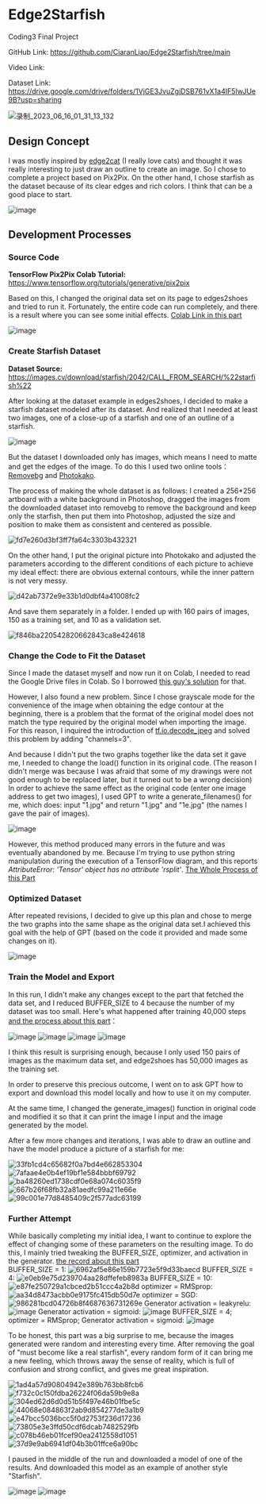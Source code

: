 # Edge2Starfish 
Coding3 Final Project

GitHub Link: https://github.com/CiaranLiao/Edge2Starfish/tree/main

Video Link:

Dataset Link: https://drive.google.com/drive/folders/1VjGE3JvuZgjDSB761vX1a4IF5IwJUe9B?usp=sharing

![录制_2023_06_16_01_31_13_132](https://github.com/CiaranLiao/Edge2Starfish/assets/53254700/69321e29-11b9-4c90-80d9-6186673efd74)



## Design Concept
I was mostly inspired by <a href="https://affinelayer.com/pixsrv/">edge2cat</a> (I really love cats) and thought it was really interesting to just draw an outline to create an image. So I chose to complete a project based on Pix2Pix. On the other hand, I chose starfish as the dataset because of its clear edges and rich colors. I think that can be a good place to start.

![image](https://github.com/CiaranLiao/Edge2Starfish/assets/53254700/3a5448ac-36c2-4670-a55c-d3d0683e50a7)


## Development Processes

### Source Code 
<b>TensorFlow Pix2Pix Colab Tutorial:</b> https://www.tensorflow.org/tutorials/generative/pix2pix 

Based on this, I changed the original data set on its page to edges2shoes and tried to run it. Fortunately, the entire code can run completely, and there is a result where you can see some initial effects. <a href="https://colab.research.google.com/drive/1eLjt6m9METNeEWnxjD2yZJuRZhdEb-0S#scrollTo=wozqyTh2wmCu"> Colab Link in this part </a>

![image](https://github.com/CiaranLiao/Edge2Starfish/assets/53254700/1ab40a4d-2ec3-4aa6-8728-997dd29ba63c)


### Create Starfish Dataset
<b>Dataset Source:</b> https://images.cv/download/starfish/2042/CALL_FROM_SEARCH/%22starfish%22
   
After looking at the dataset example in edges2shoes, I decided to make a starfish dataset modeled after its dataset. And realized that I needed at least two images, one of a close-up of a starfish and one of an outline of a starfish. 

![image](https://github.com/CiaranLiao/Edge2Starfish/assets/53254700/d6d5e6e9-8d60-4ba7-baca-ff6159f4dfea)

But the dataset I downloaded only has images, which means I need to matte and get the edges of the image. To do this I used two online tools：<a href="https://www.remove.bg/">Removebg</a> and <a href="https://www.photo-kako.com/en/edge/">Photokako</a>.  

The process of making the whole dataset is as follows: I created a 256*256 artboard with a white background in Photoshop, dragged the images from the downloaded dataset into removebg to remove the background and keep only the starfish, then put them into Photoshop, adjusted the size and position to make them as consistent and centered as possible.

![fd7e260d3bf3ff7fa64c3303b432321](https://github.com/CiaranLiao/Edge2Starfish/assets/53254700/4943a685-e3ea-482d-ba98-49539e3101f4)


On the other hand, I put the original picture into Photokako and adjusted the parameters according to the different conditions of each picture to achieve my ideal effect: there are obvious external contours, while the inner pattern is not very messy.

![d42ab7372e9e33b1d0dbf4a41008fc2](https://github.com/CiaranLiao/Edge2Starfish/assets/53254700/caf57397-e1bf-4490-9a40-f971778444af)

And save them separately in a folder. I ended up with 160 pairs of images, 150 as a training set, and 10 as a validation set.

![f846ba220542820662843ca8e424618](https://github.com/CiaranLiao/Edge2Starfish/assets/53254700/214ef410-556d-4325-9a37-3f5b741ca170)

### Change the Code to Fit the Dataset
Since I made the dataset myself and now run it on Colab, I needed to read the Google Drive files in Colab. So I borrowed <a href="https://stackoverflow.com/questions/48376580/how-to-read-data-in-google-colab-from-my-google-drive">this guy's solution</a> for that.

However, I also found a new problem. Since I chose grayscale mode for the convenience of the image when obtaining the edge contour at the beginning, there is a problem that the format of the original model does not match the type required by the original model when importing the image. For this reason, I inquired the introduction of <a href="https://www.tensorflow.org/api_docs/python/tf/io/decode_jpeg#args">tf.io.decode_jpeg</a> and solved this problem by adding "channels=3".

And because I didn't put the two graphs together like the data set it gave me, I needed to change the load() function in its original code. (The reason I didn't merge was because I was afraid that some of my drawings were not good enough to be replaced later, but it turned out to be a wrong decision) In order to achieve the same effect as the original code (enter one image address to get two images), I used GPT to write a generate_filenames() for me, which does: input "1.jpg" and return "1.jpg" and "1e.jpg" (the names I gave the pair of images).

![image](https://github.com/CiaranLiao/Edge2Starfish/assets/53254700/3f95c368-5a47-413a-a1f1-a4ae11a471dd)

However, this method produced many errors in the future and was eventually abandoned by me. Because I'm trying to use python string manipulation during the execution of a TensorFlow diagram, and this reports <i>AttributeError: 'Tensor' object has no attribute 'rsplit'</i>. <a href="https://colab.research.google.com/drive/1fGgDccyaVjzfdjEKsx9XFEMegVQgizEr#scrollTo=Z9ucMj2dL5aS">The Whole Process of this Part</a>

### Optimized Dataset
After repeated revisions, I decided to give up this plan and chose to merge the two graphs into the same shape as the original data set.I achieved this goal with the help of GPT (based on the code it provided and made some changes on it).

![image](https://github.com/CiaranLiao/Edge2Starfish/assets/53254700/e8e358ed-6ba4-4b99-a0de-f3f1d5a89816)


### Train the Model and Export
In this run, I didn't make any changes except to the part that fetched the data set, and I reduced BUFFER_SIZE to 4 because the number of my dataset was too small. Here's what happened after training 40,000 steps <a href="https://colab.research.google.com/drive/1sfp6xax3Y3VM4c7K4crBVvSsQGYgRapQ#scrollTo=ESagoGltwDtQ">and the process about this part</a>：

![image](https://github.com/CiaranLiao/Edge2Starfish/assets/53254700/31d62881-282b-49e2-a473-0326692ea713)
![image](https://github.com/CiaranLiao/Edge2Starfish/assets/53254700/2fceaaef-9dc4-4192-8ed9-1c194fa2ba5e)
![image](https://github.com/CiaranLiao/Edge2Starfish/assets/53254700/0dc456cb-3473-4791-9ac9-b9f9fcb0057c)
![image](https://github.com/CiaranLiao/Edge2Starfish/assets/53254700/b7366624-3b59-4472-8933-fbc38778247a)

I think this result is surprising enough, because I only used 150 pairs of images as the maximum data set, and edge2shoes has 50,000 images as the training set. 

In order to preserve this precious outcome, I went on to ask GPT how to export and download this model locally and how to use it on my computer. 

At the same time, I changed the generate_images() function in original code and modified it so that it can print the image I input and the image generated by the model.

After a few more changes and iterations, I was able to draw an outline and have the model produce a picture of a starfish for me:  

![33fb1cd4c65682f0a7bd4e662853304](https://github.com/CiaranLiao/Edge2Starfish/assets/53254700/5b0cc2cb-9eed-4099-bc47-6f7329483680)
![7afaae4e0b4ef19bf1e584bbbf69792](https://github.com/CiaranLiao/Edge2Starfish/assets/53254700/9de7c31f-d2f0-4243-9087-d33825ae63ea)
![ba48260ed1738cdf0e68a074c6035f9](https://github.com/CiaranLiao/Edge2Starfish/assets/53254700/fe461979-3697-44bc-b0dc-ae8615711f91)
![667b26f68fb32a81aedfc99a211e66e](https://github.com/CiaranLiao/Edge2Starfish/assets/53254700/8402d510-b42c-40d2-98b9-b6f24c3b189a)
![99c001e77d8485409c2f577adc63199](https://github.com/CiaranLiao/Edge2Starfish/assets/53254700/153b0283-e0c5-4755-9e11-ba0cb57bf84e)

### Further Attempt

While basically completing my initial idea, I want to continue to explore the effect of changing some of these parameters on the resulting image. To do this, I mainly tried tweaking the BUFFER_SIZE, optimizer, and activation in the generator. <a href="https://github.com/CiaranLiao/Edge2Starfish/tree/main/FurtherAttempt">the record about this part</a>  
BUFFER_SIZE = 1:
![6962af5e86e159b7723e5f9d33baecd](https://github.com/CiaranLiao/Edge2Starfish/assets/53254700/b99957ad-2ce1-4b21-a87d-3cf090193562)
BUFFER_SIZE = 4:
![e0eb9e75d239704aa28dffefeb8983a](https://github.com/CiaranLiao/Edge2Starfish/assets/53254700/fcfdd8a6-c811-4cd1-a404-f00c8206d852)
BUFFER_SIZE = 10:
![e87fe250729a1cbced2b51ccc4a2b8d](https://github.com/CiaranLiao/Edge2Starfish/assets/53254700/9d552dce-164d-4224-bb4d-a1d59c5c95b1)
optimizer = RMSprop:
![aa34d8473acbb0e9175fc415db50d7e](https://github.com/CiaranLiao/Edge2Starfish/assets/53254700/cb1a343c-f03d-447e-9824-c4a2734fb155)
optimizer = SGD:
![986281bcd04726b8f4687636731269e](https://github.com/CiaranLiao/Edge2Starfish/assets/53254700/a305537a-47c6-4a1c-a4dd-a67b833f5b6f)
Generator activation = leakyrelu:
![image](https://github.com/CiaranLiao/Edge2Starfish/assets/53254700/c2b72d28-5d9b-4449-af3f-2585b65393d5)
Generator activation = sigmoid:
![image](https://github.com/CiaranLiao/Edge2Starfish/assets/53254700/e29d6300-5d98-400b-9406-fddceac6cb87)
BUFFER_SIZE = 4; optimizer = RMSprop; Generator activation = sigmoid:
![image](https://github.com/CiaranLiao/Edge2Starfish/assets/53254700/94e4a787-f851-4b25-ad3e-46a13bd2dbb6)

To be honest, this part was a big surprise to me, because the images generated were random and interesting every time. After removing the goal of "must become like a real starfish", every random form of it can bring me a new feeling, which throws away the sense of reality, which is full of confusion and strong conflict, and gives me great inspiration. 

![1ad4a57d90804942e389b763bb8fcb6](https://github.com/CiaranLiao/Edge2Starfish/assets/53254700/55588d4b-02a7-4a18-a605-cecb53eb7768)
![f732c0c150fdba26224f06da59b9e8a](https://github.com/CiaranLiao/Edge2Starfish/assets/53254700/bdd2ad66-e765-42e7-903f-9d95a961c6e2)
![304ed62d6d0d51b5f497e46b01fbe5c](https://github.com/CiaranLiao/Edge2Starfish/assets/53254700/1c656492-8134-41d6-bed0-0c5f04fd4131)
![44068e084863f2ab9d854277de3a1b9](https://github.com/CiaranLiao/Edge2Starfish/assets/53254700/40b72b38-e43a-499c-b24b-ad433c2f22b0)
![e47bcc5036bcc5f0d2753f236d17236](https://github.com/CiaranLiao/Edge2Starfish/assets/53254700/476da413-baec-4169-a8aa-0c980dc711f0)
![73805e3e3ffd50cdf6dcab7482529fb](https://github.com/CiaranLiao/Edge2Starfish/assets/53254700/dffce1de-4bf0-42ef-96f1-b51a5351161c)
![c078b46eb01fcef90ea2412558d1051](https://github.com/CiaranLiao/Edge2Starfish/assets/53254700/f223da61-7186-4470-9da0-58f27a81f3c7)
![37d9e9ab6941df04b3b01ffce6a90bc](https://github.com/CiaranLiao/Edge2Starfish/assets/53254700/3df3c8d3-e40c-4ccc-b1bf-6098fceb49e2)

I paused in the middle of the run and downloaded a model of one of the results. And downloaded this model as an example of another style "Starfish".

![image](https://github.com/CiaranLiao/Edge2Starfish/assets/53254700/07ebabcc-756d-4701-b374-fdb7a2b02eea)
![image](https://github.com/CiaranLiao/Edge2Starfish/assets/53254700/3aa6f4bb-3ac4-4190-a07f-c31b869b92eb)











